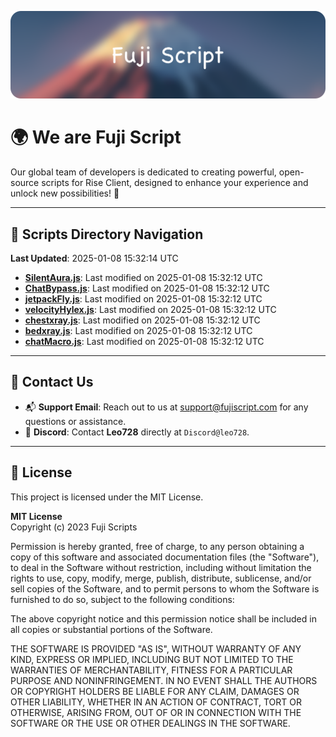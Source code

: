 ![Banner](.github/b.webp)

# 🌍 **We are Fuji Script**

Our global team of developers is dedicated to creating powerful, open-source scripts for Rise Client, designed to enhance your experience and unlock new possibilities! 🌟

---
<!-- SCRIPTS_NAVIGATION_START -->
## 📂 **Scripts Directory Navigation**

**Last Updated**: 2025-01-08 15:32:14 UTC

- **[SilentAura.js](scripts/SilentAura.js)**: Last modified on 2025-01-08 15:32:12 UTC
- **[ChatBypass.js](scripts/ChatBypass.js)**: Last modified on 2025-01-08 15:32:12 UTC
- **[jetpackFly.js](scripts/jetpackFly.js)**: Last modified on 2025-01-08 15:32:12 UTC
- **[velocityHylex.js](scripts/velocityHylex.js)**: Last modified on 2025-01-08 15:32:12 UTC
- **[chestxray.js](scripts/chestxray.js)**: Last modified on 2025-01-08 15:32:12 UTC
- **[bedxray.js](scripts/bedxray.js)**: Last modified on 2025-01-08 15:32:12 UTC
- **[chatMacro.js](scripts/chatMacro.js)**: Last modified on 2025-01-08 15:32:12 UTC

<!-- SCRIPTS_NAVIGATION_END -->

---

## 💬 **Contact Us**  
- 📬 **Support Email**: Reach out to us at [support@fujiscript.com](mailto:support@fujiscript.com) for any questions or assistance.  
- 💬 **Discord**: Contact **Leo728** directly at `Discord@leo728`.

---

## 📜 **License**

This project is licensed under the MIT License.  

**MIT License**  
Copyright (c) 2023 Fuji Scripts  

Permission is hereby granted, free of charge, to any person obtaining a copy of this software and associated documentation files (the "Software"), to deal in the Software without restriction, including without limitation the rights to use, copy, modify, merge, publish, distribute, sublicense, and/or sell copies of the Software, and to permit persons to whom the Software is furnished to do so, subject to the following conditions:  

The above copyright notice and this permission notice shall be included in all copies or substantial portions of the Software.  

THE SOFTWARE IS PROVIDED "AS IS", WITHOUT WARRANTY OF ANY KIND, EXPRESS OR IMPLIED, INCLUDING BUT NOT LIMITED TO THE WARRANTIES OF MERCHANTABILITY, FITNESS FOR A PARTICULAR PURPOSE AND NONINFRINGEMENT. IN NO EVENT SHALL THE AUTHORS OR COPYRIGHT HOLDERS BE LIABLE FOR ANY CLAIM, DAMAGES OR OTHER LIABILITY, WHETHER IN AN ACTION OF CONTRACT, TORT OR OTHERWISE, ARISING FROM, OUT OF OR IN CONNECTION WITH THE SOFTWARE OR THE USE OR OTHER DEALINGS IN THE SOFTWARE.  
